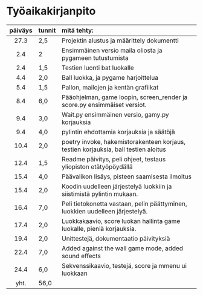 # Työaikakirjanpito


| päiväys | tunnit | mitä tehty:  |
| :------:|:-------| :------------|
| 27.3 | 2,5    |Projektin alustus ja määrittely dokumentti |
|  2.4 | 2	    |Ensimmäinen versio maila oliosta ja pygameen tutustumista|
|  2.4 | 1,5	|Testien luonti bat luokalle	|
|  4.4 | 2,0    |Ball luokka, ja pygame harjoittelua    |
|  5.4 | 1,5    |Pallon, mailojen ja kentän grafiikat   |
|  8.4 | 6,0    |Pääohjelman, game loopin, screen_render ja score.py ensimmäiset versiot.|
|  9.4 | 3,0    |Wait.py ensimmäinen versio, gamy.py korjauksia |
|  9.4 | 4,0    |pylintin ehdottamia korjauksia ja säätöjä  |
| 10.4 | 2,0    |poetry invoke, hakemistorakenteen korjaus, testien korjauksia, ball testien aloitus |
| 12.4 | 1,5    |Readme päivitys, peli ohjeet, testaus yliopiston etätyöpöydällä           |
| 15.4 | 4,0    |Päävalikon lisäys, pisteen saamisesta ilmoitus     |
| 15.4 | 2,0    |Koodin uudelleen järjestelyä luokkiin ja siistimistä pylintin mukaan.  |
| 16.4 | 7,0    |Peli tietokonetta vastaan, pelin päättyminen, luokkien uudelleen järjestelyä. |
| 17.4 | 2,0    |Luokkakaavio, score luokan hallinta game luokalle, pieniä korjauksia.     |
| 19.4 | 2,0    |Unittestejä, dokumentaatio päivityksiä |
| 22.4 | 7,0    |Added against the wall game mode, added sound effects           |
| 24.4 | 6,0    |Sekvenssikaavio, testejä, score ja mmenu ui luokkaan   |
| yht. | 56,0   |   |
